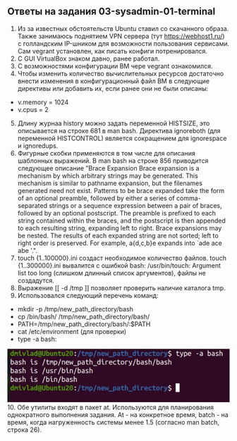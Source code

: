 ## Ответы на задания 03-sysadmin-01-terminal
1. Из за известных обстоятельств Ubuntu ставил со скачанного образа. Также занимаюсь поднятием VPN сервера (тут https://webhost1.ru/) с голландским IP-шником для возможности пользования сервисами. Сам vegrant установлен, как писать конфиги потренировался.
2. С GUI VirtualBox знаком давно, ранее работал.
3. С возможностями конфигурации ВМ чере vegrant ознакомился.
4. Чтобы изменить количество вычислительных ресурсов достаточно внести изменения в конфигурационный файл ВМ в следующие директивы или добавить их, если ранее они не были описаны:
* v.memory = 1024
* v.cpus = 2
5. Длину журнаа history можно задать переменной HISTSIZE, это описывается на строке 681 в man bash. Директива ignoreboth (для переменной HISTCONTROL) является сокращением для ignorespace и ignoredups.
6. Фигурные скобки применяются в том числе для описания шаблонных выражений. В man bash на строке 856 приводится следующее описание "Brace Expansion
Brace expansion is a mechanism by which arbitrary strings may be generated.  This mechanism is similar to pathname expansion, but the filenames generated need  not  exist.
Patterns  to  be  brace  expanded  take the form of an optional preamble, followed by either a series of comma-separated strings or a sequence expression between a pair of braces, followed by an optional postscript.  The preamble is prefixed to each string contained within the braces, and the postscript is then  appended  to  each  resulting string, expanding left to right. Brace expansions may be nested.  The results of each expanded string are not sorted; left to right order is preserved.  For example, a{d,c,b}e expands into `ade ace abe '.".
7. touch {1..100000}.ini создаст необходимое количество файлов. touch {1..300000}.ini вывалится с ошибкой bash: /usr/bin/touch: Argument list too long (слишком длинный список аргументов), файлы не создадутся.
8. Выражение [[ -d /tmp ]] позволяет проверить наличие каталога tmp.
9. Использовался следующий перечень команд:
* mkdir -p /tmp/new_path_directory/bash
* cp /bin/bash/ /tmp/new_path_directory/bash/
* PATH=/tmp/new_path_directory/bash/:$PATH
* cat /etc/environment (для проверки)
* type -a bash:  

![Type](img/type-bash.jpg)
10. Обе утилиты входят в пакет at. Используются для планирования однократного выполнения задания. At - на конкретное время, batch - на время, когда нагруженность системы менее 1.5 (согласно man batch, строка 26).


